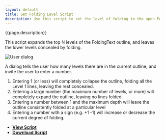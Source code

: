 ```yaml
---
layout: default
title: Set Folding Level Script
description: Use this script to set the level of folding in the open FoldingText document.
---
```


{{page.description}}

This script expands the top N levels of the FoldingText outline, and leaves the lower levels concealed by folding.

![User dialog](https://raw.github.com/RobTrew/tree-tools/master/FoldingText%20scripts/Expand%20collapse/Expand-to-level-N.png)

A dialog tells the user how many levels there are in the current outline, and invite the user to enter a number.

1. Entering 1 (or less) will completely collapse the outline, folding all the Level 1 lines, leaving the rest concealed.
1. Entering a large number (the maximum number of levels, or more) will completely expand the outline, leaving no lines folded.
1. Entering a number between 1 and the maximum depth will leave the outline consistently folded at a particular level
1. Entering a number with a sign (e.g. +1 -1) will increase or decrease the current degree of folding.



- [**View Script**](https://github.com/RobTrew/tree-tools/blob/master/FoldingText%20scripts/Expand%20collapse/ExpandFT-ToLevelN-008.applescript)
- [**Download Script**](https://github.com/RobTrew/tree-tools/blob/master/FoldingText%20scripts/Expand%20collapse/ExpandFT-ToLevelN-008.scpt?raw=true)